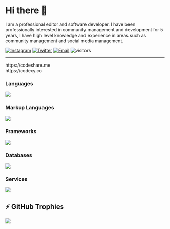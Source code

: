 # Hi there 👋
I am a professional editor and software developer. I have been professionally interested in community management and development for 5 years, I have high level knowledge and experience in areas such as community management and social media management.

[![Instagram](https://img.shields.io/badge/-Instagram-5851DB?style=flat-square&labelColor=5851DB&logo=instagram&logoColor=white&link=https://instagram.com/umutxyp)](https://instagram.com/umutxyp)
[![Twitter](https://img.shields.io/badge/-Twitter-1da1f2?style=flat-square&labelColor=1da1f2&logo=twitter&logoColor=white&link=https://twitter.com/devbayraktar)](https://twitter.com/devbayraktar)
[![Email](https://img.shields.io/badge/-Email-c14438?style=flat-square&logo=Gmail&logoColor=white&link=mailto:umutbayraktar55@hotmail.com)](mailto:umutbayraktar55@hotmail.com)
![visitors](https://komarev.com/ghpvc/?username=umutxyp&color=blue)

<hr>
https://codeshare.me
<br>
https://codexy.co
<br>

### Languages
<img src="https://skillicons.dev/icons?i=javascript,python&theme=dark" />

### Markup Languages
<img src="https://skillicons.dev/icons?i=html,css,markdown&theme=dark" />

### Frameworks
<img src="https://skillicons.dev/icons?i=nodejs,tailwindcss,bootstrap,materialui,jquery,express,electron&theme=dark" />

### Databases
<img src="https://skillicons.dev/icons?i=mongodb&theme=dark" />

### Services
<img src="https://skillicons.dev/icons?i=vercel,cloudflare,heroku,replit&theme=dark" />

<br />

## ⚡ GitHub Trophies</h2>
<img src="https://github-profile-trophy.vercel.app/?username=umutxyp&theme=darkhub&no-frame=true&margin-w=15&margin-h=15" />

<br />

<br />
<br />
